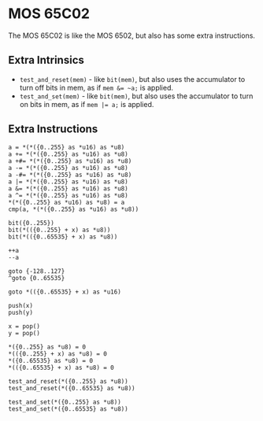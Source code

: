 # MOS 65C02

The MOS 65C02 is like the MOS 6502, but also has some extra instructions.

## Extra Intrinsics

- `test_and_reset(mem)` - like `bit(mem)`, but also uses the accumulator to turn off bits in mem, as if `mem &= ~a;` is applied.
- `test_and_set(mem)` - like `bit(mem)`, but also uses the accumulator to turn on bits in mem, as if `mem |= a;` is applied.

## Extra Instructions

```wiz
a = *(*({0..255} as *u16) as *u8)
a += *(*({0..255} as *u16) as *u8)
a +#= *(*({0..255} as *u16) as *u8)
a -= *(*({0..255} as *u16) as *u8)
a -#= *(*({0..255} as *u16) as *u8)
a |= *(*({0..255} as *u16) as *u8)
a &= *(*({0..255} as *u16) as *u8)
a ^= *(*({0..255} as *u16) as *u8)
*(*({0..255} as *u16) as *u8) = a
cmp(a, *(*({0..255} as *u16) as *u8))

bit({0..255})
bit(*(({0..255} + x) as *u8))
bit(*(({0..65535} + x) as *u8))

++a
--a

goto {-128..127}
^goto {0..65535}

goto *(({0..65535} + x) as *u16)

push(x)
push(y)

x = pop()
y = pop()

*({0..255} as *u8) = 0
*(({0..255} + x) as *u8) = 0
*({0..65535} as *u8) = 0
*(({0..65535} + x) as *u8) = 0

test_and_reset(*({0..255} as *u8))
test_and_reset(*({0..65535} as *u8))

test_and_set(*({0..255} as *u8))
test_and_set(*({0..65535} as *u8))
```
